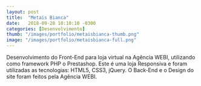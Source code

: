 ```yaml
---
layout: post
title:  "Metais Bianca"
date:   2018-09-28 10:10:10 -0300
categories: [Desenvolvimento]
thumb: "/images/portfolio/metaisbianca-thumb.png"
image: "/images/portfolio/metaisbianca-full.png"
---
```

Desenvolvimento do Front-End para loja virtual na Agência WEBI, utilizando como framework PHP o Prestashop.
Este é uma loja Responsiva e foram utilizadas as tecnologias: HTML5, CSS3, jQuery.
O Back-End e o Design do site foram feitos pela Agência WEBI.